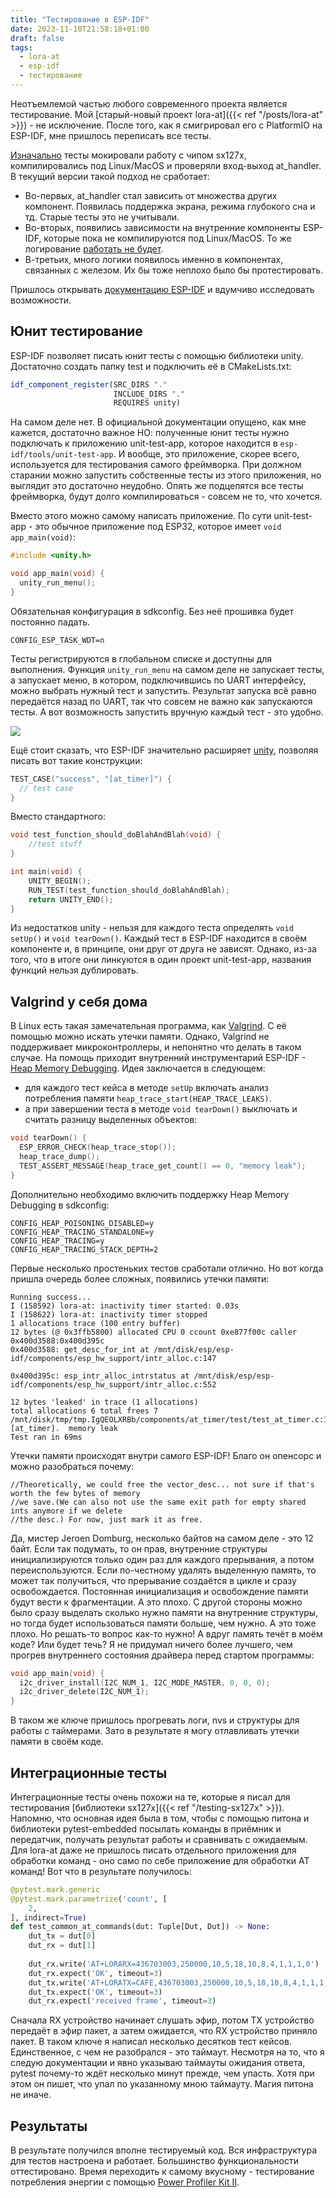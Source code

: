 ```yaml
---
title: "Тестирование в ESP-IDF"
date: 2023-11-10T21:58:18+01:00
draft: false
tags:
  - lora-at
  - esp-idf
  - тестирование
---
```


Неотъемлемой частью любого современного проекта является тестирование. Мой [старый-новый проект lora-at]({{< ref "/posts/lora-at" >}}) - не исключение. После того, как я смигрировал его с PlatformIO на ESP-IDF, мне пришлось переписать все тесты.

[Изначально](https://github.com/dernasherbrezon/lora-at/blob/7cba855415422f44db5b2759d54e6f59af0f0639/test/test_at/test_AtHandler.cpp) тесты мокировали работу с чипом sx127x, компилировались под Linux/MacOS и проверяли вход-выход at_handler. В текущий версии такой подход не сработает:

 - Во-первых, at_handler стал зависить от множества других компонент. Появилась поддержка экрана, режима глубокого сна и тд. Старые тесты это не учитывали.
 - Во-вторых, появились зависимости на внутренние компоненты ESP-IDF, которые пока не компилируются под Linux/MacOS. То же логирование [работать не будет](https://docs.espressif.com/projects/esp-idf/en/latest/esp32/api-guides/host-apps.html).
 - В-третьих, много логики появилось именно в компонентах, связанных с железом. Их бы тоже неплохо было бы протестировать.
 
Пришлось открывать [документацию ESP-IDF](https://docs.espressif.com/projects/esp-idf/en/latest/esp32/api-guides/unit-tests.html) и вдумчиво исследовать возможности.

## Юнит тестирование

ESP-IDF позволяет писать юнит тесты с помощью библиотеки unity. Достаточно создать папку test и подключить её в CMakeLists.txt:

```cmake
idf_component_register(SRC_DIRS "."
                       INCLUDE_DIRS "."
                       REQUIRES unity)
```

На самом деле нет. В официальной документации опущено, как мне кажется, достаточно важное НО: полученные юнит тесты нужно подключать к приложению unit-test-app, которое находится в ```esp-idf/tools/unit-test-app```. И вообще, это приложение, скорее всего, используется для тестирования самого фреймворка. При должном старании можно запустить собственные тесты из этого приложения, но выглядит это достаточно неудобно. Опять же подцепятся все тесты фреймворка, будут долго компилироваться - совсем не то, что хочется.

Вместо этого можно самому написать приложение. По сути unit-test-app - это обычное приложение под ESP32, которое имеет ```void app_main(void)```:

```c
#include <unity.h>

void app_main(void) {
  unity_run_menu();
}
```

Обязательная конфигурация в sdkconfig. Без неё прошивка будет постоянно падать.

```
CONFIG_ESP_TASK_WDT=n
```

Тесты регистрируются в глобальном списке и доступны для выполнения. Функция ```unity_run_menu``` на самом деле не запускает тесты, а запускает меню, в котором, подключившись по UART интерфейсу, можно выбрать нужный тест и запустить. Результат запуска всё равно передаётся назад по UART, так что совсем не важно как запускаются тесты. А вот возможность запустить вручную каждый тест - это удобно.

![](/img/testing-in-esp-idf/1.png)

Ещё стоит сказать, что ESP-IDF значительно расширяет [unity](https://github.com/ThrowTheSwitch/Unity/blob/master/docs/UnityGettingStartedGuide.md), позволяя писать вот такие конструкции:

```c
TEST_CASE("success", "[at_timer]") {
  // test case
}
```

Вместо стандартного:

```c
void test_function_should_doBlahAndBlah(void) {
    //test stuff
}

int main(void) {
    UNITY_BEGIN();
    RUN_TEST(test_function_should_doBlahAndBlah);
    return UNITY_END();
}
```

Из недостатков unity - нельзя для каждого теста определять ```void setUp()``` и ```void tearDown()```. Каждый тест в ESP-IDF находится в своём компоненте и, в принципе, они друг от друга не зависят. Однако, из-за того, что в итоге они линкуются в один проект unit-test-app, названия функций нельзя дублировать.

## Valgrind у себя дома

В Linux есть такая замечательная программа, как [Valgrind](https://valgrind.org). С её помощью можно искать утечки памяти. Однако, Valgrind не поддерживает микроконтроллеры, и непонятно что делать в таком случае. На помощь приходит внутренний инструментарий ESP-IDF - [Heap Memory Debugging](https://docs.espressif.com/projects/esp-idf/en/latest/esp32/api-reference/system/heap_debug.html). Идея заключается в следующем:

 - для каждого тест кейса в методе ```setUp``` включать анализ потребления памяти ```heap_trace_start(HEAP_TRACE_LEAKS)```.
 - а при завершении теста в методе ```void tearDown()``` выключать и считать разницу выделенных объектов:
 
```c
void tearDown() {
  ESP_ERROR_CHECK(heap_trace_stop());
  heap_trace_dump();
  TEST_ASSERT_MESSAGE(heap_trace_get_count() == 0, "memory leak");
}
```

Дополнительно необходимо включить поддержку Heap Memory Debugging в sdkconfig:

```
CONFIG_HEAP_POISONING_DISABLED=y
CONFIG_HEAP_TRACING_STANDALONE=y
CONFIG_HEAP_TRACING=y
CONFIG_HEAP_TRACING_STACK_DEPTH=2
```

Первые несколько простеньких тестов сработали отлично. Но вот когда пришла очередь более сложных, появились утечки памяти:

```
Running success...
I (158592) lora-at: inactivity timer started: 0.03s
I (158622) lora-at: inactivity timer stopped
1 allocations trace (100 entry buffer)
12 bytes (@ 0x3ffb5800) allocated CPU 0 ccount 0xe877f00c caller 0x400d3588:0x400d395c
0x400d3588: get_desc_for_int at /mnt/disk/esp/esp-idf/components/esp_hw_support/intr_alloc.c:147

0x400d395c: esp_intr_alloc_intrstatus at /mnt/disk/esp/esp-idf/components/esp_hw_support/intr_alloc.c:552

12 bytes 'leaked' in trace (1 allocations)
total allocations 6 total frees 7
/mnt/disk/tmp/tmp.IgQEOLXRBb/components/at_timer/test/test_at_timer.c:18:success:FAIL:Function [at_timer].  memory leak
Test ran in 69ms
```

Утечки памяти происходят внутри самого ESP-IDF! Благо он опенсорс и можно разобраться почему:

```
//Theoretically, we could free the vector_desc... not sure if that's worth the few bytes of memory
//we save.(We can also not use the same exit path for empty shared ints anymore if we delete
//the desc.) For now, just mark it as free.
```

Да, мистер Jeroen Domburg, несколько байтов на самом деле - это 12 байт. Если так подумать, то он прав, внутренние структуры инициализируются только один раз для каждого прерывания, а потом переиспользуются. Если по-честному удалять выделенную память, то может так получиться, что прерывание создаётся в цикле и сразу освобождается. Постоянная инициализация и освобождение памяти будут вести к фрагментации. А это плохо. С другой стороны можно было сразу выделать сколько нужно памяти на внутренние структуры, но тогда будет использоваться памяти больше, чем нужно. А это тоже плохо. Но решать-то вопрос как-то нужно! А вдруг память течёт в моём коде? Или будет течь? Я не придумал ничего более лучшего, чем прогрев внутреннего состояния драйвера перед стартом программы:

```c
void app_main(void) {
  i2c_driver_install(I2C_NUM_1, I2C_MODE_MASTER, 0, 0, 0);
  i2c_driver_delete(I2C_NUM_1);
}
```

В таком же ключе пришлось прогревать логи, nvs и структуры для работы с таймерами. Зато в результате я могу отлавливать утечки памяти в своём коде.

## Интеграционные тесты

Интеграционные тесты очень похожи на те, которые я писал для тестирования [библиотеки sx127x]({{< ref "/testing-sx127x" >}}). Напомню, что основная идея была в том, чтобы с помощью питона и библиотеки pytest-embedded посылать команды в приёмник и передатчик, получать результат работы и сравнивать с ожидаемым. Для lora-at даже не пришлось писать отдельного приложения для обработки команд - оно само по себе приложение для обработки AT команд! Вот что в результате получилось:

```python
@pytest.mark.generic
@pytest.mark.parametrize('count', [
    2,
], indirect=True)
def test_common_at_commands(dut: Tuple[Dut, Dut]) -> None:
    dut_tx = dut[0]
    dut_rx = dut[1]
    
    dut_rx.write('AT+LORARX=436703003,250000,10,5,18,10,8,4,1,1,1,0')
    dut_rx.expect('OK', timeout=3)
    dut_tx.write('AT+LORATX=CAFE,436703003,250000,10,5,18,10,8,4,1,1,1,0')
    dut_tx.expect('OK', timeout=3)
    dut_rx.expect('received frame', timeout=3)    
```

Сначала RX устройство начинает слушать эфир, потом TX устройство передаёт в эфир пакет, а затем ожидается, что RX устройство приняло пакет. В таком ключе я написал несколько десятков тест кейсов. Единственное, с чем не разобрался - это таймаут. Несмотря на то, что я следую документации и явно указываю таймауты ожидания ответа, pytest почему-то ждёт несколько минут прежде, чем упасть. Хотя при этом он пишет, что упал по указанному мною таймауту. Магия питона не иначе.

## Результаты

В результате получился вполне тестируемый код. Вся инфраструктура для тестов настроена и работает. Большинство функциональности оттестировано. Время переходить к самому вкусному - тестирование потребления энергии с помощью [Power Profiler Kit II](https://www.nordicsemi.com/Products/Development-hardware/Power-Profiler-Kit-2).
